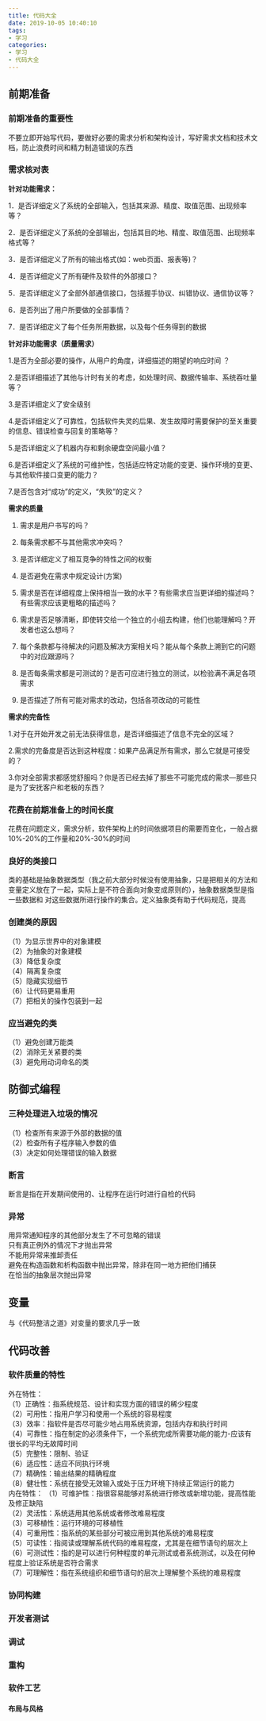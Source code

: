 ```yaml
---
title: 代码大全
date: 2019-10-05 10:40:10
tags: 
- 学习
categories: 
- 学习
- 代码大全
---
```

## 前期准备
### 前期准备的重要性
不要立即开始写代码，要做好必要的需求分析和架构设计，写好需求文档和技术文档，防止浪费时间和精力制造错误的东西
### 需求核对表
**针对功能需求：**

1．是否详细定义了系统的全部输入，包括其来源、精度、取值范围、出现频率等？

2．是否详细定义了系统的全部输出，包括其目的地、精度、取值范围、出现频率格式等？

3．是否详细定义了所有的输出格式(如：web页面、报表等)？

4．是否详细定义了所有硬件及软件的外部接口？

5．是否详细定义了全部外部通信接口，包括握手协议、纠错协议、通信协议等？

6．是否列出了用户所要做的全部事情？

7．是否详细定义了每个任务所用数据，以及每个任务得到的数据

**针对非功能需求（质量需求）**

1.是否为全部必要的操作，从用户的角度，详细描述的期望的响应时间 ？

2.是否详细描述了其他与计时有关的考虑，如处理时间、数据传输率、系统吞吐量等？

3.是否详细定义了安全级别

4.是否详细定义了可靠性，包括软件失灵的后果、发生故障时需要保护的至关重要的信息、错误检查与回复的策略等？

5.是否详细定义了机器内存和剩余硬盘空间最小值？

6.是否详细定义了系统的可维护性，包括适应特定功能的变更、操作环境的变更、与其他软件接口变更的能力？

7.是否包含对“成功”的定义，“失败”的定义？

**需求的质量**

1. 需求是用户书写的吗？

2. 每条需求都不与其他需求冲突吗？

3. 是否详细定义了相互竞争的特性之间的权衡

4. 是否避免在需求中规定设计(方案)

5. 需求是否在详细程度上保持相当一致的水平？有些需求应当更详细的描述吗？有些需求应该更粗略的描述吗？

6. 需求是否足够清晰，即使转交给一个独立的小组去构建，他们也能理解吗？开发者也这么想吗？

7. 每个条款都与待解决的问题及解决方案相关吗？能从每个条款上溯到它的问题中的对应跟源吗？

8. 是否每条需求都是可测试的？是否可应进行独立的测试，以检验满不满足各项需求

9. 是否描述了所有可能对需求的改动，包括各项改动的可能性

**需求的完备性**
 
 1.对于在开始开发之前无法获得信息，是否详细描述了信息不完全的区域？
 
 2.需求的完备度是否达到这种程度：如果产品满足所有需求，那么它就是可接受的？
 
 3.你对全部需求都感觉舒服吗？你是否已经去掉了那些不可能完成的需求—那些只是为了安抚客户和老板的东西？
### 花费在前期准备上的时间长度
花费在问题定义，需求分析，软件架构上的时间依据项目的需要而变化，一般占据10%-20%的工作量和20%-30%的时间
### 良好的类接口
类的基础是抽象数据类型（我之前大部分时候没有使用抽象，只是把相关的方法和变量定义放在了一起，实际上是不符合面向对象变成原则的），抽象数据类型是指一些数据和
对这些数据所进行操作的集合。定义抽象类有助于代码规范，提高
### 创建类的原因
（1）为显示世界中的对象建模    
（2）为抽象的对象建模    
（3）降低复杂度    
（4）隔离复杂度    
（5）隐藏实现细节    
（6）让代码更易重用    
（7）把相关的操作包装到一起
### 应当避免的类
（1）避免创建万能类    
（2）消除无关紧要的类    
（3）避免用动词命名的类
## 防御式编程
### 三种处理进入垃圾的情况
（1）检查所有来源于外部的数据的值    
（2）检查所有子程序输入参数的值    
（3）决定如何处理错误的输入数据
### 断言
断言是指在开发期间使用的、让程序在运行时进行自检的代码
### 异常
用异常通知程序的其他部分发生了不可忽略的错误    
只有真正例外的情况下才抛出异常    
不能用异常来推卸责任    
避免在构造函数和析构函数中抛出异常，除非在同一地方把他们捕获    
在恰当的抽象层次抛出异常
## 变量
与《代码整洁之道》对变量的要求几乎一致
## 代码改善
### 软件质量的特性
外在特性：    
（1）正确性：指系统规范、设计和实现方面的错误的稀少程度        
（2）可用性：指用户学习和使用一个系统的容易程度    
（3）效率：指软件是否尽可能少地占用系统资源，包括内存和执行时间    
（4）可靠性：指在制定的必须条件下，一个系统完成所需要功能的能力-应该有很长的平均无故障时间    
（5）完整性：限制、验证    
（6）适应性：适应不同执行环境    
（7）精确性：输出结果的精确程度    
（8）健壮性：系统在接受无效输入或处于压力环境下持续正常运行的能力    
内在特性：
（1）可维护性：指很容易能够对系统进行修改或新增功能，提高性能及修正缺陷    
（2）灵活性：系统适用其他系统或者修改难易程度    
（3）可移植性：运行环境的可移植性    
（4）可重用性：指系统的某些部分可被应用到其他系统的难易程度    
（5）可读性：指阅读或理解系统代码的难易程度，尤其是在细节语句的层次上    
（6）可测试性：指的是可以进行何种程度的单元测试或者系统测试，以及在何种程度上验证系统是否符合需求    
（7）可理解性：指在系统组织和细节语句的层次上理解整个系统的难易程度
### 协同构建
### 开发者测试
### 调试
### 重构
### 软件工艺
#### 布局与风格
